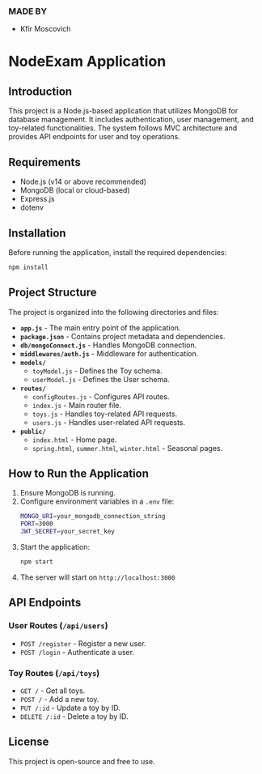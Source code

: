 ### MADE BY
- Kfir Moscovich

# NodeExam Application

## Introduction
This project is a Node.js-based application that utilizes MongoDB for database management. It includes authentication, user management, and toy-related functionalities. The system follows MVC architecture and provides API endpoints for user and toy operations.

## Requirements
- Node.js (v14 or above recommended)
- MongoDB (local or cloud-based)
- Express.js
- dotenv

## Installation
Before running the application, install the required dependencies:

```sh
npm install
```

## Project Structure
The project is organized into the following directories and files:

- **`app.js`** - The main entry point of the application.
- **`package.json`** - Contains project metadata and dependencies.
- **`db/mongoConnect.js`** - Handles MongoDB connection.
- **`middlewares/auth.js`** - Middleware for authentication.
- **`models/`**
  - `toyModel.js` - Defines the Toy schema.
  - `userModel.js` - Defines the User schema.
- **`routes/`**
  - `configRoutes.js` - Configures API routes.
  - `index.js` - Main router file.
  - `toys.js` - Handles toy-related API requests.
  - `users.js` - Handles user-related API requests.
- **`public/`**
  - `index.html` - Home page.
  - `spring.html`, `summer.html`, `winter.html` - Seasonal pages.

## How to Run the Application
1. Ensure MongoDB is running.
2. Configure environment variables in a `.env` file:
   ```sh
   MONGO_URI=your_mongodb_connection_string
   PORT=3000
   JWT_SECRET=your_secret_key
   ```
3. Start the application:
   ```sh
   npm start
   ```
4. The server will start on `http://localhost:3000`

## API Endpoints

### User Routes (`/api/users`)
- `POST /register` - Register a new user.
- `POST /login` - Authenticate a user.

### Toy Routes (`/api/toys`)
- `GET /` - Get all toys.
- `POST /` - Add a new toy.
- `PUT /:id` - Update a toy by ID.
- `DELETE /:id` - Delete a toy by ID.

## License
This project is open-source and free to use.

